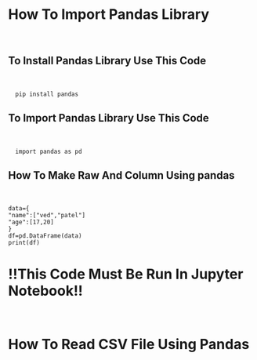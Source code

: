 <h1>How To Import Pandas Library</h1><br>
<h2>To Install Pandas Library Use This Code </h2><br>

      pip install pandas
<h2>To Import Pandas Library Use This Code </h2><br>

      import pandas as pd

<h2>How To Make Raw And Column Using pandas</h2><br>

    data={
    "name":["ved","patel"]
    "age":[17,20]
    }
    df=pd.DataFrame(data)
    print(df)

<h1>!!This Code Must Be Run In Jupyter Notebook!!</h1><br>
<h1>How To Read CSV File Using Pandas</h1><br>

  
